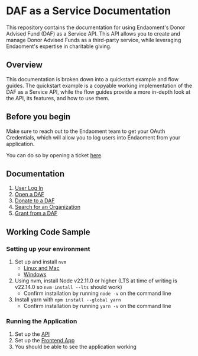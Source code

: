# DAF as a Service Documentation

This repository contains the documentation for using Endaoment's Donor Advised Fund (DAF) as a Service API.
This API allows you to create and manage Donor Advised Funds as a third-party service, while leveraging Endaoment's expertise in charitable giving.

## Overview

This documentation is broken down into a quickstart example and flow guides.
The quickstart example is a copyable working implementation of the DAF as a Service API, while the flow guides provide a more in-depth look at the API, its features, and how to use them.

## Before you begin
Make sure to reach out to the Endaoment team to get your OAuth Credentials, which will allow you to log users into Endaoment from your application. 

You can do so by opening a ticket [here](https://discord.com/channels/734855436276334746/890622199390699580).

## Documentation

1. [User Log In](docs/login-user.md)
2. [Open a DAF](docs/open-daf.md)
3. [Donate to a DAF](docs/donate-to-daf.md)
4. [Search for an Organization](docs/search-for-org.md)
5. [Grant from a DAF](docs/grant-from-daf.md)

## Working Code Sample

### Setting up your environment

1. Set up and install `nvm`
   - [Linux and Mac](https://github.com/nvm-sh/nvm)
   - [Windows](https://github.com/coreybutler/nvm-windows)
2. Using nvm, install Node v22.11.0 or higher (LTS at time of writing is v22.14.0 so `nvm install --lts` should work)
   - Confirm installation by running `node -v` on the command line
3. Install yarn with `npm install --global yarn`
   - Confirm installation by running `yarn -v` on the command line

### Running the Application

1. Set up the [API](./quickstart/backend/README.md)
2. Set up the [Frontend App](./quickstart/frontend/README.md)
3. You should be able to see the application working
